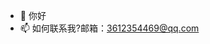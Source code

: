 - 👋 你好
- 📫 如何联系我?邮箱：3612354469@qq.com

<!---
huaji121/huaji121 is a ✨ special ✨ repository because its `README.md` (this file) appears on your GitHub profile.
You can click the Preview link to take a look at your changes.
--->
